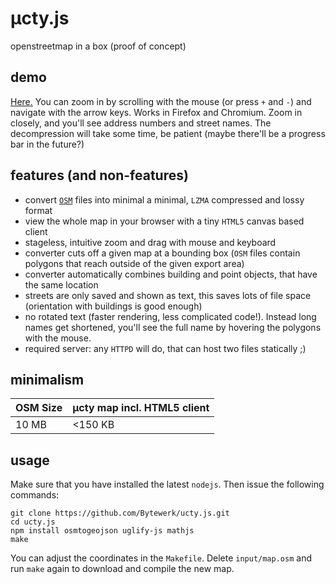 # µcty.js
openstreetmap in a box (proof of concept)

## demo
[Here.](http://ucty.oakey-dev.eu/) You can zoom in by scrolling with the mouse (or press `+` and `-`) and navigate with the arrow keys. Works in Firefox and Chromium. Zoom in closely, and you'll see address numbers and street names. The decompression will take some time, be patient (maybe there'll be a progress bar in the future?)

## features (and non-features)
* convert [`OSM`](http://openstreetmap.org) files into minimal a minimal, `LZMA` compressed and lossy format
* view the whole map in your browser with a tiny `HTML5` canvas based client
* stageless, intuitive zoom and drag with mouse and keyboard
* converter cuts off a given map at a bounding box (`OSM` files contain polygons that reach outside of the given export area)
* converter automatically combines building and point objects, that have the same location
* streets are only saved and shown as text, this saves lots of file space (orientation with buildings is good enough)
* no rotated text (faster rendering, less complicated code!). Instead long names get shortened, you'll see the full name by hovering the polygons with the mouse.
* required server: any `HTTPD` will do, that can host two files statically ;)

## minimalism
|OSM Size|µcty map incl. HTML5 client|
---------|---------------------------------
|10 MB| <150 KB|

## usage
Make sure that you have installed the latest `nodejs`. Then issue the following commands:
```shell
git clone https://github.com/Bytewerk/ucty.js.git
cd ucty.js
npm install osmtogeojson uglify-js mathjs
make
```
You can adjust the coordinates in the `Makefile`. Delete `input/map.osm` and run `make` again to download and compile the new map.
